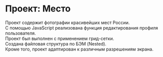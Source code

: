 # Проект: Место

Проект содержит фотографии красивейших мест России.  
С помощью JavaScript реализована функция редактирования профиля пользователя.  
Проект был выполнен с применением грид-сетки.  
Создана файловая структура по БЭМ (Nested).  
Кроме того, проект адаптирован к различным разрешениям экрана. 
